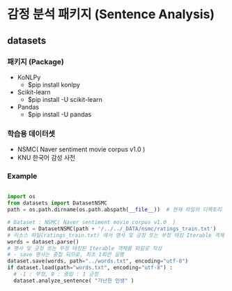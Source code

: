 # 감정 분석 패키지 (Sentence Analysis) 

##  datasets
### 패키지 (Package)
- KoNLPy 
  - $pip install konlpy
- Scikit-learn
  - $pip install -U scikit-learn
- Pandas
  - $pip install -U pandas

### 학습용 데이터셋 
- NSMC( Naver sentiment movie corpus v1.0  )
- KNU 한국어 감성 사전

### Example 
```python

import os
from datasets import DatasetNSMC
path = os.path.dirname(os.path.abspath(__file__))  # 현재 파일의 디렉토리

# Dataset : NSMC( Naver sentiment movie corpus v1.0  )
dataset = DatasetNSMC(path + '/../../_DATA/nsmc/ratings_train.txt')
# 리소스 파일(ratings_train.txt) 에서 명사 및 긍정 또는 부정 태킹 Iterable 객체 반환
words = dataset.parse()
# 명사 및 긍정 또는 부정 태킹된 Iterable 객체를 파일로 작성
# - save 명사는 중첩 되므로, 최초 1회만 실행
dataset.save(words, path="../words.txt", encoding="utf-8")
if dataset.load(path="words.txt", encoding="utf-8") :
  # -1 : 부정, 0 : 중립 : 1 긍정 
  dataset.analyze_sentence( "가난한 인생" ) 
```
